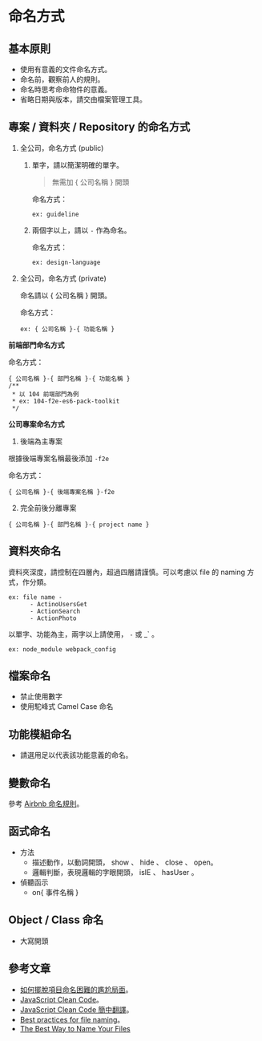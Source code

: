 # 命名方式

## 基本原則

* 使用有意義的文件命名方式。
* 命名前，觀察前人的規則。
* 命名時思考命命物件的意義。
* 省略日期與版本，請交由檔案管理工具。

## 專案 / 資料夾 / Repository 的命名方式

1. 全公司，命名方式 (public)
   1.  單字，請以簡潔明確的單字。
       > 無需加 { 公司名稱 } 開頭

       命名方式：

       ```
       ex: guideline
       ```

   2.  兩個字以上，請以 `-` 作為命名。

       命名方式：
       
       ```
       ex: design-language
       ```

2.  全公司，命名方式 (private)

    命名請以 { 公司名稱 } 開頭。

    命名方式：
    
    ```
    ex: { 公司名稱 }-{ 功能名稱 } 
    ```
   
**前端部門命名方式**

命名方式：

```
{ 公司名稱 }-{ 部門名稱 }-{ 功能名稱 }
/**
 * 以 104 前端部門為例 
 * ex: 104-f2e-es6-pack-toolkit
 */
```

**公司專案命名方式**

1. 後端為主專案

根據後端專案名稱最後添加 ```-f2e```

命名方式：

```
{ 公司名稱 }-{ 後端專案名稱 }-f2e
```

2. 完全前後分離專案

```
{ 公司名稱 }-{ 部門名稱 }-{ project name }
```

## 資料夾命名

資料夾深度，請控制在四層內，超過四層請謹慎。可以考慮以 file 的 naming 方式，作分類。

```
ex: file name - 
      - ActinoUsersGet
      - ActionSearch
      - ActionPhoto  
```

以單字、功能為主，兩字以上請使用， `-` 或 _` 。

```
ex: node_module webpack_config
```

## 檔案命名

* 禁止使用數字
* 使用駝峰式 Camel Case 命名

## 功能模組命名

* 請選用足以代表該功能意義的命名。

## 變數命名
   
參考 [Airbnb 命名規則](https://github.com/airbnb/javascript#naming-conventions)。

## 函式命名

* 方法
  + 描述動作，以動詞開頭， show 、 hide 、 close 、 open。
  + 邏輯判斷，表現邏輯的字眼開頭， isIE 、 hasUser 。  
* 偵聽函示
  + on{ 事件名稱 }

## Object / Class 命名

* 大寫開頭

## 參考文章

* [如何擺脫項目命名困難的尷尬局面](https://segmentfault.com/a/1190000008777858)。
* [JavaScript Clean Code](https://github.com/ryanmcdermott/clean-code-javascript)。
* [JavaScript Clean Code 簡中翻譯](https://github.com/alivebao/clean-code-js)。
* [Best practices for file naming](https://library.stanford.edu/research/data-management-services/data-best-practices/best-practices-file-naming)。 
* [The Best Way to Name Your Files](https://getmethod.com/blog/2012/6/30/the-best-way-to-name-your-files.html)
